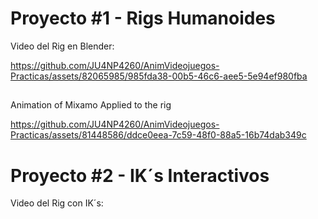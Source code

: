 
# Proyecto #1 - Rigs Humanoides

Video del Rig en Blender: 

https://github.com/JU4NP4260/AnimVideojuegos-Practicas/assets/82065985/985fda38-00b5-46c6-aee5-5e94ef980fba

##

Animation of Mixamo Applied to the rig

https://github.com/JU4NP4260/AnimVideojuegos-Practicas/assets/81448586/ddce0eea-7c59-48f0-88a5-16b74dab349c

# Proyecto #2 - IK´s Interactivos

Video del Rig con IK´s:





